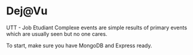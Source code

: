 Dej@Vu
===============
UTT - Job Etudiant
Complexe events are simple results of primary events which are usually seen but no one cares.

To start, make sure you have MongoDB and Express ready.
